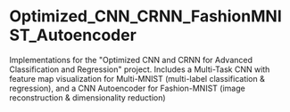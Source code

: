# Optimized_CNN_CRNN_FashionMNIST_Autoencoder
Implementations for the "Optimized CNN and CRNN for Advanced Classification and Regression" project. Includes a Multi-Task CNN with feature map visualization for Multi-MNIST (multi-label classification &amp; regression), and a CNN Autoencoder for Fashion-MNIST (image reconstruction &amp; dimensionality reduction)
